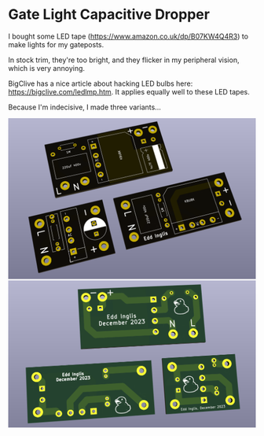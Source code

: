 # Gate Light Capacitive Dropper

I bought some LED tape (https://www.amazon.co.uk/dp/B07KW4Q4R3) to make lights for my gateposts.

In stock trim, they're too bright, and they flicker in my peripheral vision, which is very annoying.

BigClive has a nice article about hacking LED bulbs here: https://bigclive.com/ledlmp.htm.  It applies equally well to these LED tapes.

Because I'm indecisive, I made three variants...

![front](resources/boards_front.png)
![back](resources/boards_back.png)